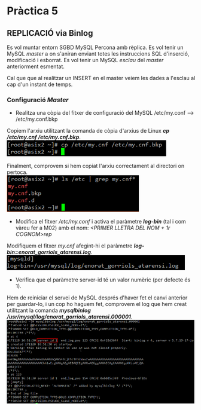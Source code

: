 # Pràctica 5

## REPLICACIÓ via Binlog


Es vol muntar entorn SGBD MySQL Percona amb rèplica. Es vol tenir un MySQL <i>master</i> a on s'aniran enviant totes les instruccions SQL d'inserció, modificació i esborrat. Es vol tenir un MySQL <i>esclau</i> del <i>master</i> anteriorment esmentat. </br>

Cal que que al realitzar un INSERT en el master veiem les dades a l'esclau al cap d'un instant de temps. </br>

### Configuració <i>Master</i>

- Realitza una còpia del fitxer de configuració del MySQL /etc/my.conf --> /etc/my.conf.bkp </br>

Copiem l'arxiu utilitzant la comanda de còpia d'arxius de Linux <i><b>cp /etc/my.cnf /etc/my.cnf.bkp</b></i>. </br> ![backup my.cnf](img/2017-11-28_16_20_40.png) </br>

Finalment, comprovem si hem copiat l'arxiu correctament al directori on pertoca. </br> ![ls backup](img/2017-11-28_16_21_43.png) </br>

- Modifica el fitxer <i>/etc/my.conf</i> i activa el paràmetre <i><b>log-bin</b></i> (tal i com vàreu fer a M02) amb el nom: <i><PRIMER LLETRA DEL NOM + 1r COGNOM>rep</i> </br>

Modifiquem el fitxer <i>my.cnf</i> afegint-hi el paràmetre <i><b>log-bin=enorat_gorriols_atarensi.log</b></i>. </br> ![conf bin-log](img/2017-11-28_16_40_30.png) </br>

- Verifica que el paràmetre server-id té un valor numèric (per defecte és 1).

Hem de reiniciar el servei de MySQL després d'haver fet el canvi anterior per guardar-lo, i un cop ho haguem fet, comprovem el log que hem creat utilitzant la comanda <i><b>mysqlbinlog /usr/mysql/log/enorat_gorriols_atarensi.000001</b></i>. </br> ![conf bin-log](img/2017-11-28_16_41_29.png) </br>

